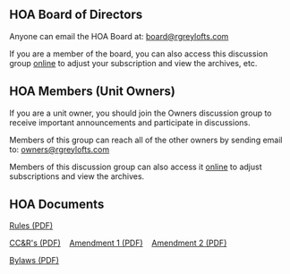 
## HOA Board of Directors
Anyone can email the HOA Board at: 
[board@rgreylofts.com](mailto:board@rgreylofts.com)

If you are a member of the board,
you can also access this discussion group 
[online](https://groups.google.com/forum/#!forum/rgl-board) 
to adjust your subscription and view the archives, etc.

## HOA Members (Unit Owners)
If you are a unit owner, you should join the Owners discussion group 
to receive important announcements and participate in discussions.

Members of this group can reach all of the other owners by sending email to:
[owners@rgreylofts.com](mailto:owners@rgreylofts.com)

Members of this discussion group can also access it 
[online](https://groups.google.com/forum/#!forum/rgl-owners)
to adjust subscriptions and view the archives.

## HOA Documents
[Rules (PDF)](docs/Rules.pdf)

[CC&R's (PDF)](docs/CCRs.pdf)
&nbsp;&nbsp; [Amendment 1 (PDF)](docs/CCRsAmendment1.pdf)
&nbsp;&nbsp; [Amendment 2 (PDF)](docs/CCRsAmendment2.pdf)

[Bylaws (PDF)](docs/Bylaws.pdf)
